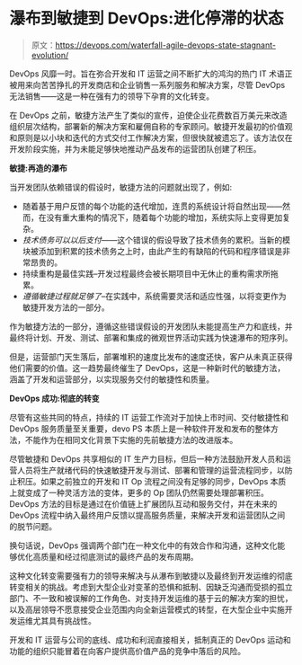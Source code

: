 # 瀑布到敏捷到 DevOps:进化停滞的状态

> 原文：<https://devops.com/waterfall-agile-devops-state-stagnant-evolution/>

DevOps 风靡一时。旨在弥合开发和 IT 运营之间不断扩大的鸿沟的热门 IT 术语正被用来向苦苦挣扎的开发商店和企业销售一系列服务和解决方案，尽管 DevOps 无法销售——这是一种在强有力的领导下孕育的文化转变。

在 DevOps 之前，敏捷方法产生了类似的宣传，迫使企业花费数百万美元来改造组织层次结构，部署新的解决方案和雇佣自称的专家顾问。敏捷开发最初的价值观和原则是以小块和迭代的方式交付工作解决方案，但很快就被遗忘了。该方法仅在开发阶段实施，并为未能足够快地推动产品发布的运营团队创建了积压。

**敏捷:再造的瀑布**

当开发团队依赖错误的假设时，敏捷方法的问题就出现了，例如:

*   随着基于用户反馈的每个功能的迭代增加，连贯的系统设计将自然出现——然而，在没有重大重构的情况下，随着每个功能的增加，系统实际上变得更加复杂。
*   *技术债务可以以后支付*——这个错误的假设导致了技术债务的累积。当新的模块被添加到积累的技术债务之上时，由此产生的有缺陷的代码和程序错误是非常昂贵的。
*   持续重构是最佳实践–开发过程最终会被长期项目中无休止的重构需求所拖累。
*   *遵循敏捷过程就足够了*–在实践中，系统需要灵活和适应性强，以将变更作为敏捷开发方法的一部分。

作为敏捷方法的一部分，遵循这些错误假设的开发团队未能提高生产力和底线，并最终将计划、开发、测试、部署和集成的微观世界活动实践为快速瀑布的短序列。

但是，运营部门天生落后，部署堆积的速度比发布的速度还快，客户从未真正获得他们需要的价值。这一趋势最终催生了 DevOps，这是一种新时代的敏捷方法，涵盖了开发和运营部分，以实现服务交付的敏捷性和质量。

**DevOps 成功:彻底的转变**

尽管有这些共同的特点，持续的 IT 运营工作流对于加快上市时间、交付敏捷性和 DevOps 服务质量至关重要，devo PS 本质上是一种软件开发和发布的整体方法，不能作为在相同文化背景下实施的先前敏捷方法的改进版本。

尽管敏捷和 DevOps 共享相似的 IT 生产力目标，但后一种方法鼓励开发人员和运营人员将生产就绪代码的快速敏捷开发与测试、部署和管理的运营流程同步，以防止积压。如果之前独立的开发和 IT Op 流程之间没有足够的同步，DevOps 本质上就变成了一种灵活方法的变体，更多的 Op 团队仍然需要处理部署积压。DevOps 方法的目标是通过在价值链上扩展团队互动和服务交付，并在未来的 DevOps 流程中纳入最终用户反馈以提高服务质量，来解决开发和运营团队之间的脱节问题。

换句话说，DevOps 强调两个部门在一种文化中的有效合作和沟通，这种文化能够优化高质量和经过彻底测试的最终产品的发布周期。

这种文化转变需要强有力的领导来解决与从瀑布到敏捷以及最终到开发运维的彻底转变相关的挑战。考虑到大型企业对变革的恐惧和抵制、因缺乏沟通而受损的孤立部门、不一致和被误解的工作角色、对支持开发运维的基于云的解决方案的担忧，以及高层领导不愿意接受企业范围内向全新运营模式的转型，在大型企业中实施开发运维尤其具有挑战性。

开发和 IT 运营与公司的底线、成功和利润直接相关，抵制真正的 DevOps 运动和功能的组织只能冒着在向客户提供高价值产品的竞争中落后的风险。